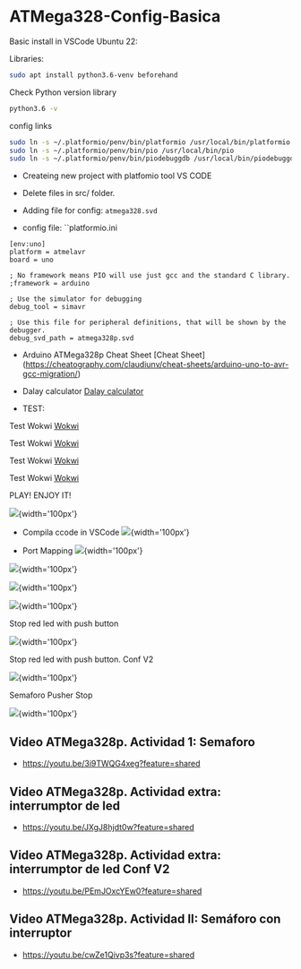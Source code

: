 # ATMega328-Config-Basica

Basic install in VSCode Ubuntu 22:

Libraries:
```bash
sudo apt install python3.6-venv beforehand
```

Check Python version library
```bash
python3.6 -v
```

config links
```bash
sudo ln -s ~/.platformio/penv/bin/platformio /usr/local/bin/platformio
sudo ln -s ~/.platformio/penv/bin/pio /usr/local/bin/pio
sudo ln -s ~/.platformio/penv/bin/piodebuggdb /usr/local/bin/piodebuggdb
```

- Createing new project with platfomio tool VS CODE

- Delete files in src/ folder.

- Adding file for config: `atmega328.svd`

- config file: ``platformio.ini
```
[env:uno]
platform = atmelavr
board = uno

; No framework means PIO will use just gcc and the standard C library.
;framework = arduino

; Use the simulator for debugging
debug_tool = simavr

; Use this file for peripheral definitions, that will be shown by the debugger.
debug_svd_path = atmega328p.svd
```

- Arduino ATMega328p Cheat Sheet [Cheat Sheet] (https://cheatography.com/claudiunv/cheat-sheets/arduino-uno-to-avr-gcc-migration/)


- Dalay calculator [Dalay calculator](http://darcy.rsgc.on.ca/ACES/TEI4M/AVRdelay.html)

- TEST:

Test Wokwi [Wokwi](https://wokwi.com/projects/400687879499681793)

Test Wokwi [Wokwi](https://wokwi.com/projects/401374975159536641)

Test Wokwi [Wokwi](https://wokwi.com/projects/401879562922159105)

Test Wokwi [Wokwi](https://wokwi.com/projects/401600386125813761)

PLAY! ENJOY IT!

![](https://github.com/AleRui/ATMega328P-Config-Basica/blob/main/imas/Captura%20desde%202024-06-14%2018-04-34.png){width='100px'}

- Compila ccode in VSCode
![](https://github.com/AleRui/ATMega328P-Config-Basica/blob/main/imas/Captura%20desde%202024-06-14%2018-57-25.png){width='100px'}

- Port Mapping
![](https://github.com/AleRui/ATMega328P-Config-Basica/blob/main/imas/Captura%20desde%202024-06-14%2019-10-45.png){width='100px'}

![](https://github.com/AleRui/ATMega328P-Config-Basica/blob/main/imas/Captura%20desde%202024-06-14%2018-20-41.png){width='100px'}

![](https://github.com/AleRui/ATMega328P-Config-Basica/blob/main/imas/Captura%20desde%202024-06-14%2018-49-37.png){width='100px'}

![](https://github.com/AleRui/ATMega328P-Config-Basica/blob/main/imas/Captura%20desde%202024-06-14%2018-54-49.png){width='100px'}


Stop red led with push button

![](https://github.com/AleRui/ATMega328P-Config-Basica/blob/main/imas/Captura%20desde%202024-06-22%2021-23-27.png){width='100px'}

Stop red led with push button. Conf V2

![](https://github.com/AleRui/ATMega328P-Config-Basica/blob/main/imas/Captura%20desde%202024-06-29%2013-55-43.png){width='100px'}

Semaforo Pusher Stop

![](https://github.com/AleRui/ATMega328P-Config-Basica/blob/main/imas/Captura%20desde%202024-06-29%2018-25-21.png){width='100px'}

## Video ATMega328p.  Actividad 1: Semaforo

* https://youtu.be/3i9TWQG4xeg?feature=shared

## Video ATMega328p. Actividad extra: interrumptor de led

* https://youtu.be/JXgJ8hjdt0w?feature=shared

## Video ATMega328p. Actividad extra: interrumptor de led Conf V2

* https://youtu.be/PEmJOxcYEw0?feature=shared

## Video ATMega328p. Actividad II: Semáforo con interruptor

* https://youtu.be/cwZe1Qivp3s?feature=shared